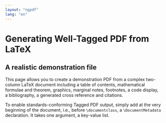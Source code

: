 ```yaml
---
layout: "ngpdf"
lang: "en"
---
```


<script>
runlatex.editorlines=120;
</script>


# Generating Well-Tagged PDF from LaTeX

## A realistic demonstration file

This page allows you to create a demonstration PDF from a complex
two-column LaTeX document including a table of contents, mathematical
formulae and theorem, graphics, marginal notes, footnotes, a code
display, a bibliography, a generated cross reference and citations.

To enable standards-conforming Tagged PDF output, simply add at the
very beginning of the document, i.e., before `\documentclass`, a
`\DocumentMetadata` declaration. It takes one argument, a key-value
list.